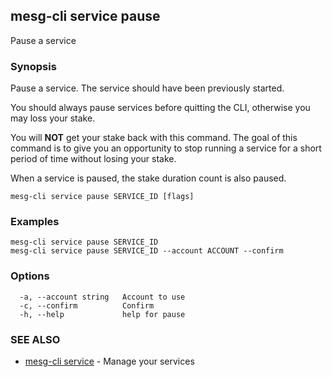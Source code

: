 ## mesg-cli service pause

Pause a service

### Synopsis

Pause a service. The service should have been previously started.

You should always pause services before quitting the CLI, otherwise you may loss your stake.

You will **NOT** get your stake back with this command. The goal of this command is to give you an opportunity to stop running a service for a short period of time without losing your stake.

When a service is paused, the stake duration count is also paused.

```
mesg-cli service pause SERVICE_ID [flags]
```

### Examples

```
mesg-cli service pause SERVICE_ID
mesg-cli service pause SERVICE_ID --account ACCOUNT --confirm
```

### Options

```
  -a, --account string   Account to use
  -c, --confirm          Confirm
  -h, --help             help for pause
```

### SEE ALSO

* [mesg-cli service](mesg-cli_service.md)	 - Manage your services

